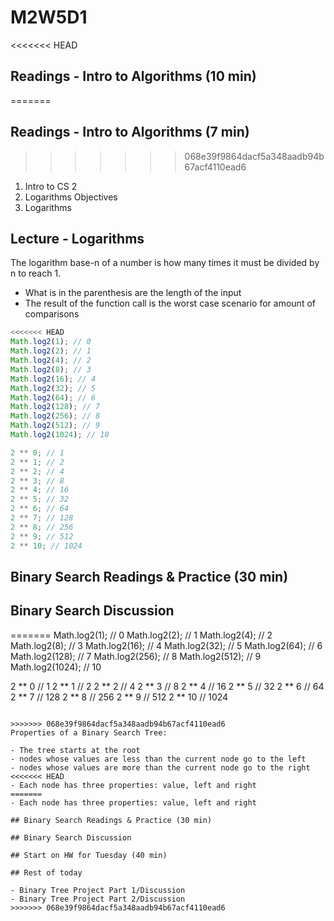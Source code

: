 # M2W5D1

<<<<<<< HEAD
## Readings - Intro to Algorithms (10 min)
=======
## Readings - Intro to Algorithms (7 min)
>>>>>>> 068e39f9864dacf5a348aadb94b67acf4110ead6

1. Intro to CS 2
2. Logarithms Objectives
3. Logarithms

## Lecture - Logarithms

The logarithm base-n of a number is how many times it must be divided
by n to reach 1.

- What is in the parenthesis are the length of the input
- The result of the function call is the worst case scenario for amount of
  comparisons

```js
<<<<<<< HEAD
Math.log2(1); // 0
Math.log2(2); // 1
Math.log2(4); // 2
Math.log2(8); // 3
Math.log2(16); // 4
Math.log2(32); // 5
Math.log2(64); // 6
Math.log2(128); // 7
Math.log2(256); // 8
Math.log2(512); // 9
Math.log2(1024); // 10

2 ** 0; // 1
2 ** 1; // 2
2 ** 2; // 4
2 ** 3; // 8
2 ** 4; // 16
2 ** 5; // 32
2 ** 6; // 64
2 ** 7; // 128
2 ** 8; // 256
2 ** 9; // 512
2 ** 10; // 1024
```

## Binary Search Readings & Practice (30 min)

## Binary Search Discussion

=======
Math.log2(1);    // 0
Math.log2(2);    // 1
Math.log2(4);    // 2
Math.log2(8);    // 3
Math.log2(16);   // 4
Math.log2(32);   // 5
Math.log2(64);   // 6
Math.log2(128);  // 7
Math.log2(256);  // 8
Math.log2(512);  // 9
Math.log2(1024); // 10

2 ** 0   // 1
2 ** 1   // 2
2 ** 2   // 4
2 ** 3   // 8
2 ** 4   // 16
2 ** 5   // 32
2 ** 6   // 64
2 ** 7   // 128
2 ** 8   // 256
2 ** 9   // 512
2 ** 10  // 1024
```

>>>>>>> 068e39f9864dacf5a348aadb94b67acf4110ead6
Properties of a Binary Search Tree:

- The tree starts at the root
- nodes whose values are less than the current node go to the left
- nodes whose values are more than the current node go to the right
<<<<<<< HEAD
- Each node has three properties: value, left and right
=======
- Each node has three properties: value, left and right

## Binary Search Readings & Practice (30 min)

## Binary Search Discussion

## Start on HW for Tuesday (40 min)

## Rest of today

- Binary Tree Project Part 1/Discussion
- Binary Tree Project Part 2/Discussion
>>>>>>> 068e39f9864dacf5a348aadb94b67acf4110ead6
